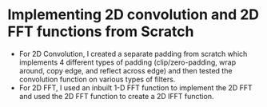 # Implementing 2D convolution and 2D FFT functions from Scratch
* For 2D Convolution, I created a separate padding from scratch which implements 4 different types of padding (clip/zero-padding, wrap around, copy edge, and
reflect across edge) and then tested the convolution function on various types of filters.
* For 2D FFT, I used an inbuilt 1-D FFT function to implement the 2D FFT and used the 2D FFT function to create a 2D IFFT function. 

